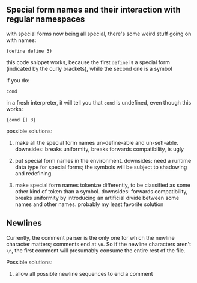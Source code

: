 ## Special form names and their interaction with regular namespaces ##

with special forms now being all special, there's some weird stuff going on with names:

    {define define 3}

this code snippet works, because the first `define` is a special form (indicated by the
curly brackets), while the second one is a symbol

if you do:

    cond

in a fresh interpreter, it will tell you that `cond` is undefined, even though this works:

    {cond [] 3}

possible solutions:

 1. make all the special form names un-define-able and un-set!-able.
    downsides:  breaks uniformity, breaks forwards compatibility, is ugly

 2. put special form names in the environment.
    downsides:  need a runtime data type for special forms; the symbols
    will be subject to shadowing and redefining.  

 3. make special form names tokenize differently, to be classified as some
    other kind of token than a symbol.
    downsides:  forwards compatibility, breaks uniformity by introducing
    an artificial divide between some names and other names.  probably
    my least favorite solution

## Newlines ##

Currently, the comment parser is the only one for which the newline character matters; 
comments end at `\n`.  So if the newline characters aren't `\n`, the first comment will
presumably consume the entire rest of the file.

Possible solutions:

 1. allow all possible newline sequences to end a comment

